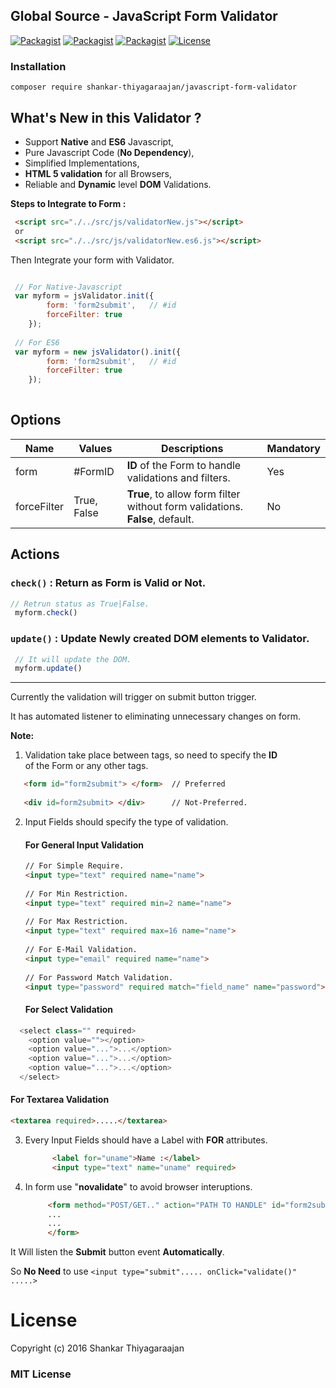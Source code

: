 ## Global Source - JavaScript Form Validator


[![Packagist](https://img.shields.io/badge/JavaScript-Core-blue.svg)](https://github.com/global-source/javascript_form_validator) [![Packagist](https://img.shields.io/badge/JavaScript-ES6-green.svg)](https://github.com/global-source/javascript_form_validator) [![Packagist](https://img.shields.io/badge/Build-Alpha-lightgrey.svg)](https://github.com/global-source/javascript_form_validator) [![License](https://img.shields.io/badge/Version-v.0.9-blue.svg)](https://github.com/shankarThiyagaraajan/PHP_Migration/blob/master/LICENSE)


### Installation 

    composer require shankar-thiyagaraajan/javascript-form-validator

## What's New in this Validator ?

  * Support **Native** and **ES6** Javascript,
  * Pure Javascript Code (**No Dependency**),
  * Simplified Implementations,
  * **HTML 5 validation** for all Browsers,
  * Reliable and **Dynamic** level **DOM** Validations.


**Steps to Integrate to Form :**

```html        
 <script src="./../src/js/validatorNew.js"></script>
 or
 <script src="./../src/js/validatorNew.es6.js"></script>
```

Then Integrate your form with Validator.

             
```javascript

 // For Native-Javascript
 var myform = jsValidator.init({
        form: 'form2submit',   // #id
        forceFilter: true
    });
    
 // For ES6
 var myform = new jsValidator().init({
        form: 'form2submit',   // #id
        forceFilter: true
    });
    
```
## Options

| Name        | Values          | Descriptions                                                                 | Mandatory |
| ----------- | --------------- | ---------------------------------------------------------------------------- | --------- |
| form        | #FormID         | **ID** of the Form to  handle validations and filters.                       |    Yes    |
| forceFilter | True, False     | **True**, to allow form filter without form validations. **False**, default. |    No     |

## Actions

### `check()` : Return as Form is Valid or Not.

```javascript
// Retrun status as True|False.
 myform.check() 
```

### `update()` : Update Newly created DOM elements to Validator.

```javascript
 // It will update the DOM.
 myform.update() 
```
---
          
Currently the validation will trigger on submit button trigger.

It has automated listener to eliminating unnecessary changes on form.

**Note:**

1. Validation take place between tags, so need to specify the **ID**  
   of the Form or any other tags.
   
```html
   <form id="form2submit"> </form>  // Preferred
           
   <div id=form2submit> </div>      // Not-Preferred.
```
           
2. Input Fields should specify the type of validation.
 
    #### For General Input Validation
    
   ```html
   // For Simple Require.
   <input type="text" required name="name">
           
   // For Min Restriction.
   <input type="text" required min=2 name="name">
           
   // For Max Restriction.
   <input type="text" required max=16 name="name">
           
   // For E-Mail Validation.
   <input type="email" required name="name">           
           
   // For Password Match Validation.
   <input type="password" required match="field_name" name="password">
     ```
          
   #### For Select Validation

```javascript
  <select class="" required>
    <option value=""></option>    
    <option value="...">...</option>
    <option value="...">...</option>
    <option value="...">...</option>
  </select>
```

   #### For Textarea Validation
   
  ```html           
  <textarea required>.....</textarea>
  ``` 
           
3. Every Input Fields should have a Label with **FOR** attributes.

     ```html
           <label for="uname">Name :</label>
           <input type="text" name="uname" required>
     ```
           
4. In form use "**novalidate**" to avoid browser interuptions.
    
    ```html
         <form method="POST/GET.." action="PATH TO HANDLE" id="form2submit" ... novalidate> 
         ...
         ...
         </form>
    ```
         
           
It Will listen the **Submit** button event **Automatically**.

So **No Need** to use ``<input type="submit"..... onClick="validate()" .....>``


License
===

Copyright (c) 2016 Shankar Thiyagaraajan

### MIT License

           
   
